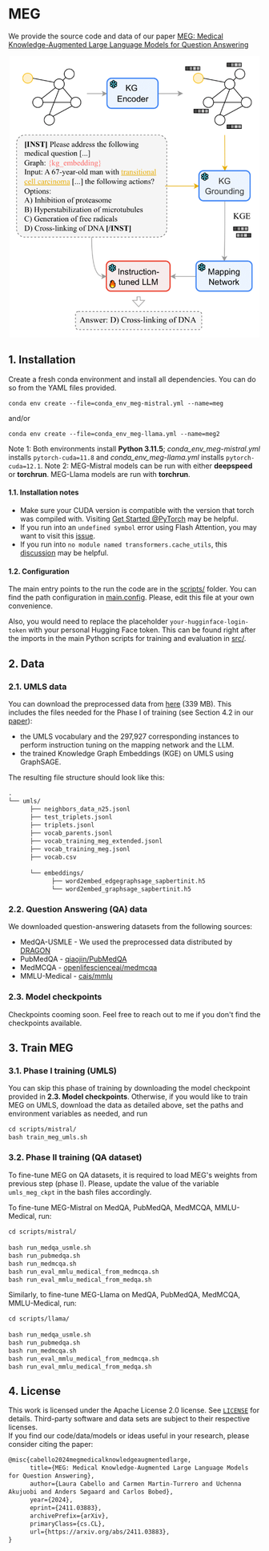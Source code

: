 # MEG
We provide the source code and data of our paper [MEG: Medical Knowledge-Augmented Large Language Models for Question Answering](https://arxiv.org/abs/2411.03883)

<p align="center">
  <img src="./assets/overview.png" width="500" title="MEG overview" alt="">
</p>

## 1\. Installation
Create a fresh conda environment and install all dependencies. 
You can do so from the YAML files provided. 
```text
conda env create --file=conda_env_meg-mistral.yml --name=meg
```
and/or
```text
conda env create --file=conda_env_meg-llama.yml --name=meg2
```

Note 1: Both environments install **Python 3.11.5**; *conda_env_meg-mistral.yml* installs `pytorch-cuda=11.8` and *conda_env_meg-llama.yml* installs `pytorch-cuda=12.1`.
Note 2: MEG-Mistral models can be run with either **deepspeed** or **torchrun**. MEG-Llama models are run with **torchrun**.

#### 1.1\. Installation notes

* Make sure your CUDA version is compatible with the version that torch was compiled with. Visiting [Get Started @PyTorch](https://pytorch.org/get-started/locally/) may be helpful.  
* If you run into an `undefined symbol` error using Flash Attention, you may want to visit this [issue](https://github.com/Dao-AILab/flash-attention/issues/620).
* If you run into `no module named transformers.cache_utils`, this [discussion](https://huggingface.co/DiscoResearch/mixtral-7b-8expert/discussions/9#6576edcd0370e52e3b2c0620) may be helpful.


#### 1.2\. Configuration
The main entry points to the run the code are in the [scripts/](scripts/) folder. You can find the path configuration in [main.config](main.config). Please, edit this file at your own convenience.

Also, you would need to replace the placeholder `your-hugginface-login-token` with your personal Hugging Face token. This can be found right after the imports in the main Python scripts for training and evaluation in [src/](src/). 

## 2\. Data

### 2.1\. UMLS data
You can download the preprocessed data from [here](https://drive.google.com/file/d/14Rx7bEpJW0_AOOIhsSkkrypNuUxvXRAX/view?usp=sharing) (339 MB). This includes the files needed for the Phase I of training (see Section 4.2 in our [paper](https://arxiv.org/pdf/2411.03883)):
* the UMLS vocabulary and the 297,927 corresponding instances to perform instruction tuning on the mapping network and the LLM.
* the trained Knowledge Graph Embeddings (KGE) on UMLS using GraphSAGE.

The resulting file structure should look like this:
```plain
.
└── umls/
      ├── neighbors_data_n25.jsonl
      ├── test_triplets.jsonl
      ├── triplets.jsonl
      ├── vocab_parents.jsonl
      ├── vocab_training_meg_extended.jsonl
      ├── vocab_training_meg.jsonl
      ├── vocab.csv

      └── embeddings/
            ├── word2embed_edgegraphsage_sapbertinit.h5
            └── word2embed_graphsage_sapbertinit.h5
```


### 2.2\. Question Answering (QA) data
We downloaded question-answering datasets from the following sources:

* MedQA-USMLE - We used the preprocessed data distributed by [DRAGON](https://github.com/michiyasunaga/dragon?tab=readme-ov-file#biomedical-domain)
* PubMedQA - [qiaojin/PubMedQA](https://huggingface.co/datasets/qiaojin/PubMedQA)
* MedMCQA - [openlifescienceai/medmcqa](https://huggingface.co/datasets/openlifescienceai/medmcqa)
* MMLU-Medical -  [cais/mmlu](https://huggingface.co/datasets/cais/mmlu)

### 2.3\. Model checkpoints
Checkpoints cooming soon. Feel free to reach out to me if you don't find the checkpoints available.

## 3\. Train MEG

### 3.1\. Phase I training (UMLS)
You can skip this phase of training by downloading the model checkpoint provided in **2.3. Model checkpoints**.
Otherwise, if you would like to train MEG on UMLS, download the data as detailed above, set the paths and environment variables as needed, and run
```
cd scripts/mistral/
bash train_meg_umls.sh
```

### 3.2\. Phase II training (QA dataset)
To fine-tune MEG on QA datasets, it is required to load MEG's weights from previous step (phase I). Please, update the value of the variable `umls_meg_ckpt` in the bash files accordingly.

To fine-tune MEG-Mistral on MedQA, PubMedQA, MedMCQA, MMLU-Medical, run:
```
cd scripts/mistral/

bash run_medqa_usmle.sh
bash run_pubmedqa.sh
bash run_medmcqa.sh
bash run_eval_mmlu_medical_from_medmcqa.sh
bash run_eval_mmlu_medical_from_medqa.sh
```

Similarly, to fine-tune MEG-Llama on MedQA, PubMedQA, MedMCQA, MMLU-Medical, run:
```
cd scripts/llama/

bash run_medqa_usmle.sh
bash run_pubmedqa.sh
bash run_medmcqa.sh
bash run_eval_mmlu_medical_from_medmcqa.sh
bash run_eval_mmlu_medical_from_medqa.sh
```

## 4\. License 
This work is licensed under the Apache License 2.0 license. See [`LICENSE`](LICENSE) for details. 
Third-party software and data sets are subject to their respective licenses. <br>
If you find our code/data/models or ideas useful in your research, please consider citing the paper:

```
@misc{cabello2024megmedicalknowledgeaugmentedlarge,
      title={MEG: Medical Knowledge-Augmented Large Language Models for Question Answering}, 
      author={Laura Cabello and Carmen Martin-Turrero and Uchenna Akujuobi and Anders Søgaard and Carlos Bobed},
      year={2024},
      eprint={2411.03883},
      archivePrefix={arXiv},
      primaryClass={cs.CL},
      url={https://arxiv.org/abs/2411.03883}, 
}
```